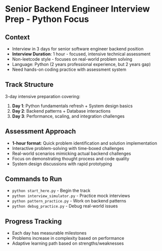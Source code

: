 # Senior Backend Engineer Interview Prep - Python Focus

## Context
- Interview in 3 days for senior software engineer backend position
- **Interview Duration**: 1 hour - focused, intensive technical assessment
- Non-leetcode style - focuses on real-world problem solving
- Language: Python (2 years professional experience, but 2 years gap)
- Need hands-on coding practice with assessment system

## Track Structure
3-day intensive preparation covering:
1. **Day 1**: Python fundamentals refresh + System design basics
2. **Day 2**: Backend patterns + Database interactions  
3. **Day 3**: Performance, scaling, and integration challenges

## Assessment Approach
- **1-hour format**: Quick problem identification and solution implementation
- Interactive problem-solving with time-boxed challenges
- Real-world scenarios mimicking actual backend challenges  
- Focus on demonstrating thought process and code quality
- System design discussions with rapid prototyping

## Commands to Run
- `python start_here.py` - Begin the track
- `python interview_simulator.py` - Practice mock interviews
- `python pattern_practice.py` - Work on backend patterns
- `python debug_practice.py` - Debug real-world issues

## Progress Tracking
- Each day has measurable milestones
- Problems increase in complexity based on performance
- Adaptive learning path based on strengths/weaknesses